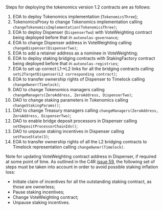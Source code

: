 Steps for deploying the tokenomics version 1.2 contracts are as follows:

1. EOA to deploy Tokenomics implementation (`TokenomicsThree`);
2. TokenomicsProxy to change Tokenomics implementation calling `changeTokenomicsImplementation(TokenomicsThree)`;
3. EOA to deploy Dispenser (`DispenserTwo`) with VoteWeighting contract being deployed before that in `autonolas-governance`;
4. EOA to change Dispenser address in VoteWeighting calling `changeDispenser(DispenserTwo)`;
5. EOA to add a retainer address as a nominee in VoteWeighting;
6. EOA to deploy staking bridging contracts with StakingFactory contract being deployed before that in `autonolas-registries`;
7. EOA to set up correct L1->L2 links for all the bridging contracts calling `setL2TargetDispenser(L2 corresponding contract)`;
8. EOA to transfer ownership rights of Dispenser to Timelock calling `changeOwner(Timelock)`;
9. DAO to change Tokenomics managers calling `changeManagers(ZeroAddress, ZeroAddress, DispenserTwo)`;
10. DAO to change staking parameters in Tokenomics calling `changeStakingParams()`;
11. DAO to change Treasury managers calling `changeManagers(ZeroAddress, ZeroAddress, DispenserTwo)`;
12. DAO to enable bridge deposit processors in Dispenser calling `setDepositProcessorChainIds()`;
13. DAO to unpause staking incentives in Dispenser calling `setPauseState(3)`;
14. EOA to transfer ownership rights of all the L2 bridging contracts to Timelock representation calling `changeOwner(Timelock)`.

Note for updating VoteWeighting contract address in Dispenser, if required at some point of time.
As outlined in the C4R [issue 59](https://github.com/code-423n4/2024-05-olas-findings/issues/59), the following set of
steps must be taken into account in order to avoid possible staking inflation loss:
- Initiate claim of incentives for all the outstanding staking contract, as those are ownerless;
- Pause staking incentives;
- Change VoteWeighting contract;
- Unpause staking incentives.
